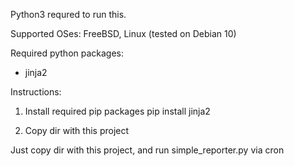 Python3 requred to run this.

Supported OSes:
FreeBSD, Linux (tested on Debian 10)

Required python packages:
- jinja2


Instructions:
1. Install required pip packages
	pip install jinja2
	
2. Copy dir with this project

Just copy dir with this project, and run simple_reporter.py via cron


